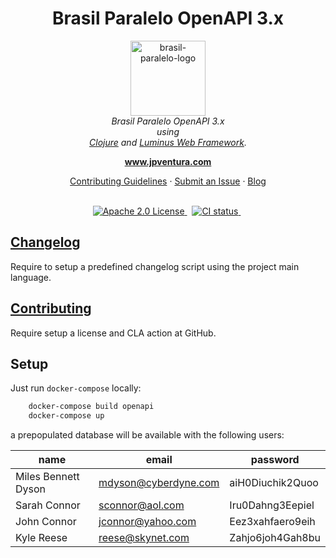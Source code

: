 <h1 align="center">Brasil Paralelo OpenAPI 3.x</h1>

<p align="center">
  <img src="https://upload.wikimedia.org/wikipedia/pt/d/d6/Logo_BPL.png" alt="brasil-paralelo-logo" width="120px" height="120px"/>
  <br>
  <i>Brasil Paralelo OpenAPI 3.x
  <br>using
  <br><a href="https://clojure.org/">Clojure</a> and <a href="https://luminusweb.com/">Luminus Web Framework</a>.
  </i>
</p>

<p align="center">
  <a href="https://www.jpventura.com"><strong>www.jpventura.com</strong></a>
  <br>
</p>

<p align="center">
  <a href="CONTRIBUTING.md">Contributing Guidelines</a>
  ·
  <a href="https://github.com/jpventura/rossetta-petstore-luminus/issues">Submit an Issue</a>
  ·
  <a href="https://blog.jpventura.com/">Blog</a>
  <br>
  <br>
</p>

<p align="center">
  <a href="https://www.npmjs.com/@angular/core">
    <img src="https://img.shields.io/badge/License-Apache%202.0-blue.svg" alt="Apache 2.0 License" />
  </a>&nbsp;
  <a href="https://circleci.com/gh/jpventura/workflows/rossetta-petstore-luminus/tree/master">
    <img src="https://img.shields.io/circleci/build/github/jpventura/rossetta-petstore-luminus/master.svg?logo=circleci&logoColor=fff&label=CircleCI" alt="CI status" />
  </a>&nbsp;
</p>

## [Changelog](docs/CHANGELOG.md)
Require to setup a predefined changelog script using the project main language.

## [Contributing](docs/CONTRIBUTING.md)
Require setup a license and CLA action at GitHub.

## Setup

Just run `docker-compose` locally:

```bash
    docker-compose build openapi
    docker-compose up
```

a prepopulated database will be available with the following users:

| **name**            | **email**            | **password**     |
|---------------------|----------------------|------------------|
| Miles Bennett Dyson | mdyson@cyberdyne.com | aiH0Diuchik2Quoo |
| Sarah Connor        | sconnor@aol.com      | Iru0Dahng3Eepiel |
| John Connor         | jconnor@yahoo.com    | Eez3xahfaero9eih |
| Kyle Reese          | reese@skynet.com     | Zahjo6joh4Gah8bu |
